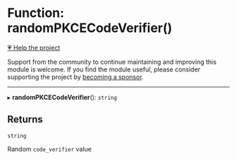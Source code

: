 # Function: randomPKCECodeVerifier()

[💗 Help the project](https://github.com/sponsors/panva)

Support from the community to continue maintaining and improving this module is welcome. If you find the module useful, please consider supporting the project by [becoming a sponsor](https://github.com/sponsors/panva).

***

▸ **randomPKCECodeVerifier**(): `string`

## Returns

`string`

Random `code_verifier` value
